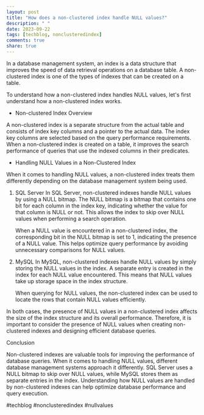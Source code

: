 ```yaml
---
layout: post
title: "How does a non-clustered index handle NULL values?"
description: " "
date: 2023-09-22
tags: [techblog, nonclusteredindex]
comments: true
share: true
---
```


In a database management system, an index is a data structure that improves the speed of data retrieval operations on a database table. A non-clustered index is one of the types of indexes that can be created on a table.

To understand how a non-clustered index handles NULL values, let's first understand how a non-clustered index works.

- Non-clustered Index Overview

A non-clustered index is a separate structure from the actual table and consists of index key columns and a pointer to the actual data. The index key columns are selected based on the query performance requirements. When a non-clustered index is created on a table, it improves the search performance of queries that use the indexed columns in their predicates.

- Handling NULL Values in a Non-Clustered Index

When it comes to handling NULL values, a non-clustered index treats them differently depending on the database management system being used.

1. SQL Server
   In SQL Server, non-clustered indexes handle NULL values by using a NULL bitmap. The NULL bitmap is a bitmap that contains one bit for each column in the index key, indicating whether the value for that column is NULL or not. This allows the index to skip over NULL values when performing a search operation.

   When a NULL value is encountered in a non-clustered index, the corresponding bit in the NULL bitmap is set to 1, indicating the presence of a NULL value. This helps optimize query performance by avoiding unnecessary comparisons for NULL values.

2. MySQL
   In MySQL, non-clustered indexes handle NULL values by simply storing the NULL values in the index. A separate entry is created in the index for each NULL value encountered. This means that NULL values take up storage space in the index structure.

   When querying for NULL values, the non-clustered index can be used to locate the rows that contain NULL values efficiently.

In both cases, the presence of NULL values in a non-clustered index affects the size of the index structure and its overall performance. Therefore, it is important to consider the presence of NULL values when creating non-clustered indexes and designing efficient database queries.

Conclusion

Non-clustered indexes are valuable tools for improving the performance of database queries. When it comes to handling NULL values, different database management systems approach it differently. SQL Server uses a NULL bitmap to skip over NULL values, while MySQL stores them as separate entries in the index. Understanding how NULL values are handled by non-clustered indexes can help optimize database performance and query execution.

#techblog #nonclusteredindex #nullvalues